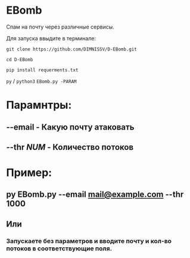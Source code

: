 # EBomb

Спам на почту через различные сервисы.


Для запуска ввыдите в терминале:


`git clone https://github.com/DIMNISSV/D-EBomb.git`

`cd D-EBomb`

`pip install requerments.txt`


`py` / `python3` `EBomb.py -PARAM`



# Парамнтры:

## --email - **Какую почту атаковать**

## --thr *NUM* - **Количество потоков**

# Пример: 
## py EBomb.py --email mail@example.com --thr 1000

## Или
### Запускаете без параметров и вводите почту и кол-во потоков в соответствующие поля.
